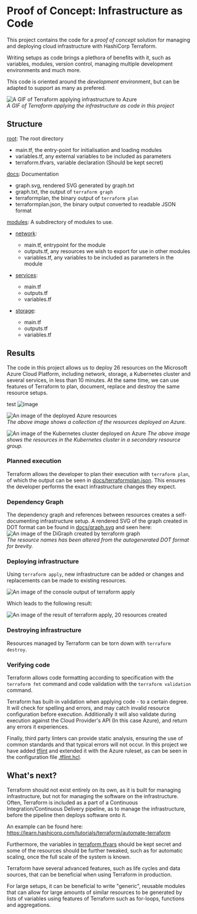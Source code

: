 # Proof of Concept: Infrastructure as Code

This project contains the code for a *proof of concept* solution for managing and deploying cloud infrastructure with HashiCorp Terraform.

Writing setups as code brings a plethora of benefits with it, such as variables, modules, version control, managing multiple development environments and much more.

This code is oriented around the *development* environment, but can be adapted to support as many as prefered.

![A GIF of Terraform applying infrastructure to Azure](docs/terraformapplyplan.gif)  
*A GIF of Terraform applying the infrastructure as code in this project*

## Structure
[root](./): The root directory  
- main.tf, the entry-point for initialisation and loading modules
- variables.tf, any external variables to be included as parameters
- terraform.tfvars, variable declaration (Should be kept secret)

[docs](./docs): Documentation  
- graph.svg, rendered SVG generated by graph.txt
- graph.txt, the output of `terraform graph`
- terraformplan, the binary output of `terraform plan`
- terraformplan.json, the binary output converted to readable JSON format

[modules](./modules): A subdirectory of modules to use.
- [network](./modules/network):
  - main.tf, entrypoint for the module
  - outputs.tf, any resources we wish to export for use in other modules
  - variables.tf, any variables to be included as parameters in the module

- [services](./modules/services):
  - main.tf
  - outputs.tf
  - variables.tf

- [storage](./modules/storage):
  - main.tf
  - outputs.tf
  - variables.tf

## Results
The code in this project allows us to deploy 26 resources on the Microsoft Azure Cloud Platform, including network, storage, a Kubernetes cluster and several services, in less than 10 minutes. At the same time, we can use features of Terraform to plan, document, replace and destroy the same resource setups.

test
![image](https://user-images.githubusercontent.com/35559774/169310397-38982205-cc7c-419e-b19e-8442deef7fb5.png)


![An image of the deployed Azure resources](docs/azuredev.png)  
*The above image shows a collection of the resources deployed on Azure.*  

![An image of the Kubernetes cluster deployed on Azure](docs/azurekubernetes.png)
*The above image shows the resources in the Kubernetes cluster in a secondary resource group.*

### Planned execution
Terraform allows the developer to plan their execution with `terraform plan`, of which the output can be seen in [docs/terraformplan.json](./docs/terraformplan.json). This ensures the developer performs the exact infrastructure changes they expect.

### Dependency Graph
The dependency graph and references between resources creates a self-documenting infrastructure setup. A rendered SVG of the graph created in DOT format can be found in [docs/graph.svg](docs/graph.svg) and seen here:  
![An image of the DiGraph created by terraform graph](docs/graph_altered.svg)  
_The resource names has been altered from the autogenerated DOT format for brevity._

### Deploying infrastructure
Using `terraform apply`, new infrastructure can be added or changes and replacements can be made to existing resources.

![An image of the console output of terraform apply](docs/terraformapply.png)  

Which leads to the following result:  

![An image of the result of terraform apply, 20 resources created](docs/terraformapplycomplete.png)  

### Destroying infrastructure
Resources managed by Terraform can be torn down with `terraform destroy`.

### Verifying code
Terraform allows code formatting according to specification with the `terraform fmt` command and code validation with the `terraform validation` command.

Terraform has built-in validation when applying code - to a certain degree. It will check for spelling and errors, and may catch invalid resource configuration before execution. Additionally it will also validate during execution against the Cloud Provider's API (In this case Azure), and return any errors it experiences.

Finally, third party linters can provide static analysis, ensuring the use of common standards and that typical errors will not occur. In this project we have added [tflint](https://github.com/terraform-linters/tflint) and extended it with the Azure ruleset, as can be seen in the configuration file [.tflint.hcl](./.tflint.hcl).

## What's next?
Terraform should not exist entirely on its own, as it is built for managing infrastructure, but not for managing the software on the infrastructure.
Often, Terraform is included as a part of a Continuous Integration/Continuous Delivery pipeline, as to manage the infrastructure, before the pipeline then deploys software onto it.

An example can be found here: https://learn.hashicorp.com/tutorials/terraform/automate-terraform  

Furthermore, the variables in [terraform.tfvars](./terraform.tfvars) should be kept secret and some of the resources should be further tweaked, such as for automatic scaling, once the full scale of the system is known.

Terraform have several advanced features, such as life cycles and data sources, that can be beneficial when using Terraform in production.

For large setups, it can be beneficial to write "generic", reusable modules that can allow for large amounts of similar resources to be generated by lists of variables using features of Terraform such as for-loops, functions and aggregations.
